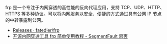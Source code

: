 frp 是一个专注于内网穿透的高性能的反向代理应用，支持 TCP、UDP、HTTP、HTTPS 等多种协议。可以将内网服务以安全、便捷的方式通过具有公网 IP 节点的中转暴露到公网。

- [Releases · fatedier/frp](https://github.com/fatedier/frp/releases)
- [开源内网穿透工具 frp 简单使用教程 - SegmentFault 思否](https://segmentfault.com/a/1190000021876836)